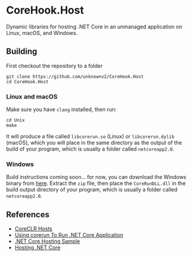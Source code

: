 # CoreHook.Host

Dynamic libraries for hosting .NET Core in an unmanaged application on Linux, macOS, and Windows.

## Building

First checkout the repository to a folder
```
git clone https://github.com/unknownv2/CoreHook.Host
cd CoreHook.Host
```

### Linux and macOS
Make sure you have `clang` installed, then run:

```
cd Unix
make
```
It will produce a file called `libcorerun.so` (Linux) or `libcorerun.dylib` (macOS), which you will place in the same directory as the output of the build of your program, which is usually a folder called `netcoreapp2.0`.

### Windows

Build instructions coming soon... for now, you can download the Windows binary from [here](https://github.com/unknownv2/CoreHook.Host/releases). Extract the `zip` file, then place the `CoreRunDLL.dll` in the build output directory of your program, which is usually a folder called `netcoreapp2.0`.

## References

* [CoreCLR Hosts](https://github.com/dotnet/coreclr/tree/master/src/coreclr/hosts)
* [Using corerun To Run .NET Core Application](https://github.com/dotnet/coreclr/blob/master/Documentation/workflow/UsingCoreRun.md)
* [.NET Core Hosting Sample](https://github.com/dotnet/samples/tree/master/core/hosting)
* [Hosting .NET Core](https://docs.microsoft.com/en-us/dotnet/core/tutorials/netcore-hosting)
